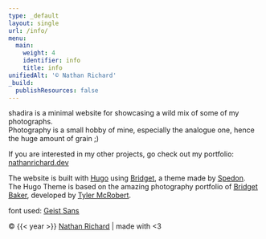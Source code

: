 ```yaml
---
type: _default
layout: single
url: /info/
menu:
  main:
    weight: 4
    identifier: info
    title: info
unifiedAlt: '© Nathan Richard'
_build:
  publishResources: false
---
```

shadira is a minimal website for showcasing a wild mix of some of my photographs.\
Photography is a small hobby of mine, especially the analogue one, hence the huge amount of grain ;)

If you are interested in my other projects, go check out my portfolio: <u>[nathanrichard.dev](https://nathanrichard.dev)</u>

The website is built with <u>[Hugo](https://gohugo.io/)</u> using <u>[Bridget](https://themes.gohugo.io/themes/bridget/)</u>, a theme made by <u>[Spedon](https://github.com/Sped0n)</u>.\
The Hugo Theme is based on the amazing photography portfolio of <u>[Bridget Baker](https://bridget.pictures/)</u>, developed by <u>[Tyler McRobert](https://tylermcrobert.com)</u>.

font used: <u>[Geist Sans](https://vercel.com/font)</u>

&copy; {{< year >}} <u>[Nathan Richard](https://nathanrichard.dev)</u> | made with <3